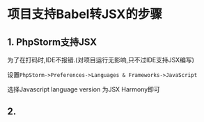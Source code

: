 # 项目支持Babel转JSX的步骤

## 1. PhpStorm支持JSX

为了在打码时,IDE不报错.(对项目运行无影响,只不过IDE支持JSX编写)

设置`PhpStorm->Preferences->Languages & Frameworks->JavaScript` 

选择Javascript language version 为JSX Harmony即可

## 2. 